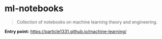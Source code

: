 # ml-notebooks

> Collection of notebooks on machine learning theory and engineering.


**Entry point:** https://particle1331.github.io/machine-learning/


